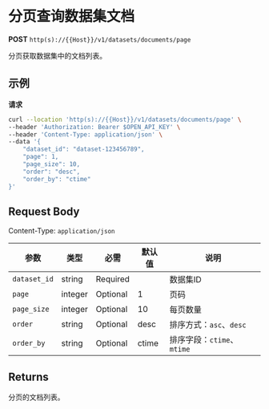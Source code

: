 # 分页查询数据集文档

**POST** `http(s)://{{Host}}/v1/datasets/documents/page`

分页获取数据集中的文档列表。

## 示例

**请求**
```bash
curl --location 'http(s)://{{Host}}/v1/datasets/documents/page' \
--header 'Authorization: Bearer $OPEN_API_KEY' \
--header 'Content-Type: application/json' \
--data '{
    "dataset_id": "dataset-123456789",
    "page": 1,
    "page_size": 10,
    "order": "desc",
    "order_by": "ctime"
}'
```

## Request Body
Content-Type: `application/json`

| 参数 | 类型 | 必需 | 默认值 | 说明 |
|-----|------|------|--------|------|
| `dataset_id` | string | Required | | 数据集ID |
| `page` | integer | Optional | 1 | 页码 |
| `page_size` | integer | Optional | 10 | 每页数量 |
| `order` | string | Optional | desc | 排序方式：`asc`、`desc` |
| `order_by` | string | Optional | ctime | 排序字段：`ctime`、`mtime` |

## Returns
分页的文档列表。
